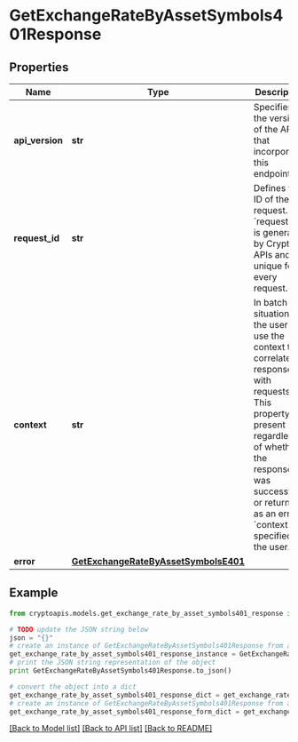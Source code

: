# GetExchangeRateByAssetSymbols401Response


## Properties
Name | Type | Description | Notes
------------ | ------------- | ------------- | -------------
**api_version** | **str** | Specifies the version of the API that incorporates this endpoint. | 
**request_id** | **str** | Defines the ID of the request. The &#x60;requestId&#x60; is generated by Crypto APIs and it&#39;s unique for every request. | 
**context** | **str** | In batch situations the user can use the context to correlate responses with requests. This property is present regardless of whether the response was successful or returned as an error. &#x60;context&#x60; is specified by the user. | [optional] 
**error** | [**GetExchangeRateByAssetSymbolsE401**](GetExchangeRateByAssetSymbolsE401.md) |  | 

## Example

```python
from cryptoapis.models.get_exchange_rate_by_asset_symbols401_response import GetExchangeRateByAssetSymbols401Response

# TODO update the JSON string below
json = "{}"
# create an instance of GetExchangeRateByAssetSymbols401Response from a JSON string
get_exchange_rate_by_asset_symbols401_response_instance = GetExchangeRateByAssetSymbols401Response.from_json(json)
# print the JSON string representation of the object
print GetExchangeRateByAssetSymbols401Response.to_json()

# convert the object into a dict
get_exchange_rate_by_asset_symbols401_response_dict = get_exchange_rate_by_asset_symbols401_response_instance.to_dict()
# create an instance of GetExchangeRateByAssetSymbols401Response from a dict
get_exchange_rate_by_asset_symbols401_response_form_dict = get_exchange_rate_by_asset_symbols401_response.from_dict(get_exchange_rate_by_asset_symbols401_response_dict)
```
[[Back to Model list]](../README.md#documentation-for-models) [[Back to API list]](../README.md#documentation-for-api-endpoints) [[Back to README]](../README.md)



